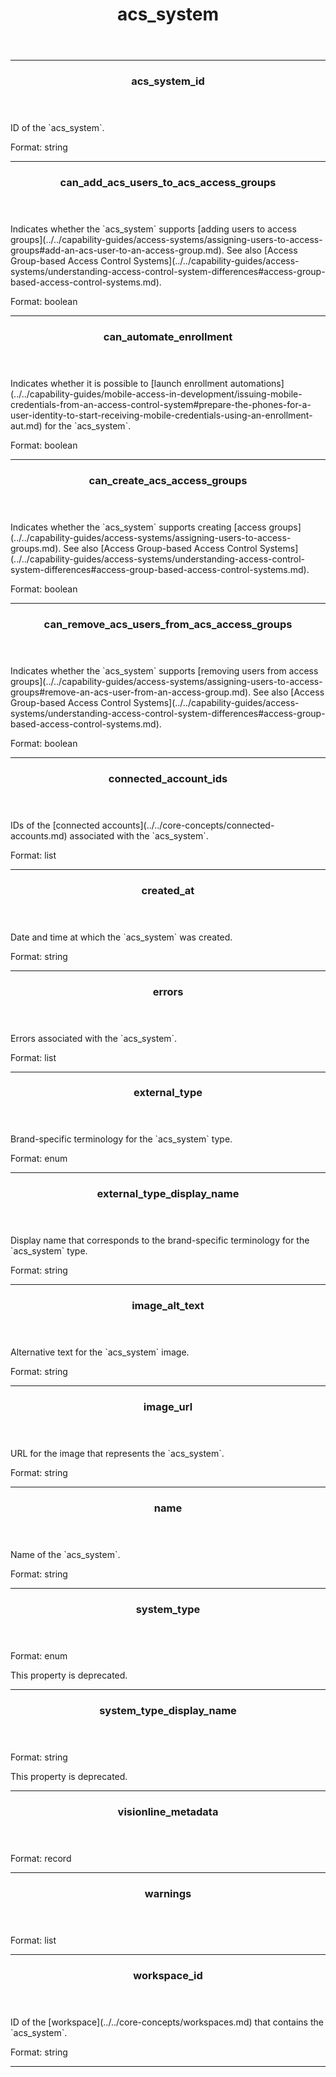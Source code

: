 <header>
  <h1>acs_system</h1>
</header>

<hr>

<header>
  <h3>acs_system_id</h3>
</header>
<div>
  <p>ID of the `acs_system`.</p>
  <div>
    <span>Format:</span>
    <span>string</span>
  </div>
</div>

<hr>
<header>
  <h3>can_add_acs_users_to_acs_access_groups</h3>
</header>
<div>
  <p>Indicates whether the `acs_system` supports [adding users to access groups](../../capability-guides/access-systems/assigning-users-to-access-groups#add-an-acs-user-to-an-access-group.md). See also [Access Group-based Access Control Systems](../../capability-guides/access-systems/understanding-access-control-system-differences#access-group-based-access-control-systems.md).</p>
  <div>
    <span>Format:</span>
    <span>boolean</span>
  </div>
</div>

<hr>
<header>
  <h3>can_automate_enrollment</h3>
</header>
<div>
  <p>Indicates whether it is possible to [launch enrollment automations](../../capability-guides/mobile-access-in-development/issuing-mobile-credentials-from-an-access-control-system#prepare-the-phones-for-a-user-identity-to-start-receiving-mobile-credentials-using-an-enrollment-aut.md) for the `acs_system`.</p>
  <div>
    <span>Format:</span>
    <span>boolean</span>
  </div>
</div>

<hr>
<header>
  <h3>can_create_acs_access_groups</h3>
</header>
<div>
  <p>Indicates whether the `acs_system` supports creating [access groups](../../capability-guides/access-systems/assigning-users-to-access-groups.md). See also [Access Group-based Access Control Systems](../../capability-guides/access-systems/understanding-access-control-system-differences#access-group-based-access-control-systems.md).</p>
  <div>
    <span>Format:</span>
    <span>boolean</span>
  </div>
</div>

<hr>
<header>
  <h3>can_remove_acs_users_from_acs_access_groups</h3>
</header>
<div>
  <p>Indicates whether the `acs_system` supports [removing users from access groups](../../capability-guides/access-systems/assigning-users-to-access-groups#remove-an-acs-user-from-an-access-group.md). See also [Access Group-based Access Control Systems](../../capability-guides/access-systems/understanding-access-control-system-differences#access-group-based-access-control-systems.md).</p>
  <div>
    <span>Format:</span>
    <span>boolean</span>
  </div>
</div>

<hr>
<header>
  <h3>connected_account_ids</h3>
</header>
<div>
  <p>IDs of the [connected accounts](../../core-concepts/connected-accounts.md) associated with the `acs_system`.</p>
  <div>
    <span>Format:</span>
    <span>list</span>
  </div>
</div>

<hr>
<header>
  <h3>created_at</h3>
</header>
<div>
  <p>Date and time at which the `acs_system` was created.</p>
  <div>
    <span>Format:</span>
    <span>string</span>
  </div>
</div>

<hr>
<header>
  <h3>errors</h3>
</header>
<div>
  <p>Errors associated with the `acs_system`.</p>
  <div>
    <span>Format:</span>
    <span>list</span>
  </div>
</div>

<hr>
<header>
  <h3>external_type</h3>
</header>
<div>
  <p>Brand-specific terminology for the `acs_system` type.</p>
  <div>
    <span>Format:</span>
    <span>enum</span>
  </div>
</div>

<hr>
<header>
  <h3>external_type_display_name</h3>
</header>
<div>
  <p>Display name that corresponds to the brand-specific terminology for the `acs_system` type.</p>
  <div>
    <span>Format:</span>
    <span>string</span>
  </div>
</div>

<hr>
<header>
  <h3>image_alt_text</h3>
</header>
<div>
  <p>Alternative text for the `acs_system` image.</p>
  <div>
    <span>Format:</span>
    <span>string</span>
  </div>
</div>

<hr>
<header>
  <h3>image_url</h3>
</header>
<div>
  <p>URL for the image that represents the `acs_system`.</p>
  <div>
    <span>Format:</span>
    <span>string</span>
  </div>
</div>

<hr>
<header>
  <h3>name</h3>
</header>
<div>
  <p>Name of the `acs_system`.</p>
  <div>
    <span>Format:</span>
    <span>string</span>
  </div>
</div>

<hr>
<header>
  <h3>system_type</h3>
</header>
<div>
  <p></p>
  <div>
    <span>Format:</span>
    <span>enum</span>
  </div>
  <p>This property is deprecated.</p>
</div>

<hr>
<header>
  <h3>system_type_display_name</h3>
</header>
<div>
  <p></p>
  <div>
    <span>Format:</span>
    <span>string</span>
  </div>
  <p>This property is deprecated.</p>
</div>

<hr>
<header>
  <h3>visionline_metadata</h3>
</header>
<div>
  <p></p>
  <div>
    <span>Format:</span>
    <span>record</span>
  </div>
</div>

<hr>
<header>
  <h3>warnings</h3>
</header>
<div>
  <p></p>
  <div>
    <span>Format:</span>
    <span>list</span>
  </div>
</div>

<hr>
<header>
  <h3>workspace_id</h3>
</header>
<div>
  <p>ID of the [workspace](../../core-concepts/workspaces.md) that contains the `acs_system`.</p>
  <div>
    <span>Format:</span>
    <span>string</span>
  </div>
</div>

<hr>
